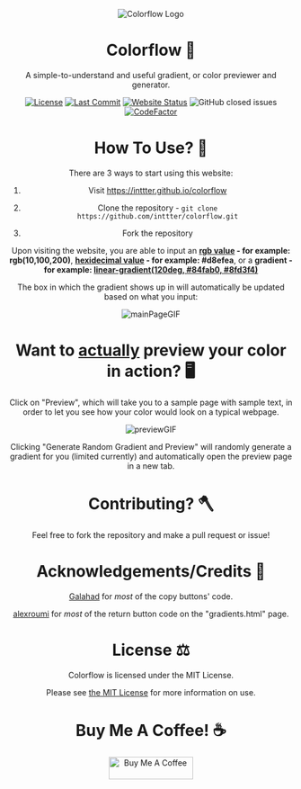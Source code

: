 <div align="center">

![Colorflow Logo](https://cdn.discordapp.com/attachments/892836872118763543/1181327856589086780/Colorflow-Icon.png?ex=6580a84d&is=656e334d&hm=350167e4495d9e79e69d4efdf414048d33215b7183f899291f05ad392e4f014a&)

# Colorflow 🎨

A simple-to-understand and useful gradient, or color previewer and generator.

[![License](https://img.shields.io/badge/License-MIT-blue.svg?style=flat-square)](https://github.com/inttter/colorflow/blob/main/LICENSE)
[![Last Commit](https://img.shields.io/github/last-commit/inttter/colorflow?style=flat-square)](https://github.com/inttter/colorflow/commits/main)
[![Website Status](https://img.shields.io/website?url=https%3A%2F%2Finttter.github.io%2Fcolorflow%2F)](https://inttter.github.io/colorflow/)
![GitHub closed issues](https://img.shields.io/github/issues-closed/inttter/colorflow)
[![CodeFactor](https://www.codefactor.io/repository/github/inttter/colorflow/badge/main)](https://www.codefactor.io/repository/github/inttter/colorflow/overview/main)

# How To Use? 🍡

There are 3 ways to start using this website:

1. Visit https://inttter.github.io/colorflow

2. Clone the repository - `git clone https://github.com/inttter/colorflow.git`

3. Fork the repository

Upon visiting the website, you are able to input an **<u>rgb value</u> - for example: rgb(10,100,200)**, **<u>hexidecimal value</u> - for example: #d8efea**, or a **gradient - for example: <u>linear-gradient(120deg, #84fab0, #8fd3f4)</u>**

The box in which the gradient shows up in will automatically be updated based on what you input:

![mainPageGIF](https://cdn.discordapp.com/attachments/892836872118763543/1181339988567265370/main-page.gif?ex=6580b399&is=656e3e99&hm=5dc38593c8289a32378be2c1eec39302a7472e3b731d6afe19c08e51674f82f9&)

# Want to <u>actually</u> preview your color in action? 🖥️

Click on "Preview", which will take you to a sample page with sample text, in order to let you see how your color would look on a typical webpage.

![previewGIF](https://cdn.discordapp.com/attachments/892836872118763543/1181339989045432360/preview.gif?ex=6580b399&is=656e3e99&hm=d10f7887defdcd391f76b6704adf7a6a93d150507650a95e0bd99de90e956ff0&)

Clicking "Generate Random Gradient and Preview" will randomly generate a gradient for you (limited currently) and automatically open the preview page in a new tab.

# Contributing? 🪓

Feel free to fork the repository and make a pull request or issue!

# Acknowledgements/Credits 🧉

[Galahad](https://uiverse.io/Galahhad/kind-cheetah-52) for *most* of the copy buttons' code.

[alexroumi](https://uiverse.io/alexroumi/shy-sloth-91) for *most* of the return button code on the "gradients.html" page.

# License ⚖️

Colorflow is licensed under the MIT License.

Please see [the MIT License](LICENSE) for more information on use.

# Buy Me A Coffee! ☕

<a href="https://www.buymeacoffee.com/intter" target="_blank"><img src="https://cdn.buymeacoffee.com/buttons/v2/default-blue.png" alt="Buy Me A Coffee" style="height: 40px !important;width: 150px !important;" ></a>
